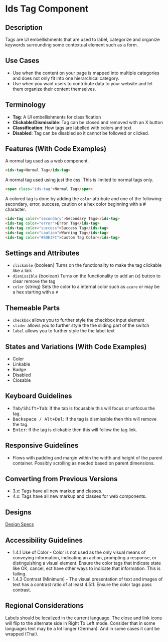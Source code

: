 # Ids Tag Component

## Description

Tags are UI embellishments that are used to label, categorize and organize keywords surrounding
some contextual element such as a form.

## Use Cases

- Use when the content on your page is mapped into multiple categories and does not only fit into one hierarchical category.
- Use when you want users to contribute data to your website and let them organize their content themselves.

## Terminology

- **Tag**: A UI embellishments for classification
- **Clickable/Dismissible**: Tag can be closed and removed with an X button
- **Classification**:  How tags are labelled with colors and text
- **Disabled**: Tag can be disabled so it cannot be followed or clicked.

## Features (With Code Examples)

A normal tag used as a web component.

```html
<ids-tag>Normal Tag</ids-tag>
```

A normal tag used using just the css. This is limited to normal tags only.

```html
<span class="ids-tag">Normal Tag</span>
```

A colored tag is done by adding the `color` attribute and one of the following: secondary, error, success, caution or a hex color beginning with a # character.

```html
<ids-tag color="secondary">Secondary Tags</ids-tag>
<ids-tag color="error">Error Tag</ids-tag>
<ids-tag color="success">Success Tag</ids-tag>
<ids-tag color="caution">Warning Tag</ids-tag>
<ids-tag color="#EDE3FC">Custom Tag Color</ids-tag>
```

## Settings and Attributes

- `clickable` {boolean} Turns on the functionality to make the tag clickable like a link
- `dismissible` {boolean} Turns on the functionality to add an (x) button to clear remove the tag
- `color` {string} Sets the color to a internal color such as `azure` or may be a hex starting with a `#`

## Themeable Parts

- `checkbox` allows you to further style the checkbox input element
- `slider` allows you to further style the the sliding part of the switch
- `label` allows you to further style the the label text

## States and Variations (With Code Examples)

- Color
- Linkable
- Badge
- Disabled
- Closable

## Keyboard Guidelines

- <kbd>Tab/Shift+Tab</kbd>: If the tab is focusable this will focus or unfocus the tag.
- <kbd>Backspace / Alt+Del</kbd>: If the tag is dismissible then this will remove the tag.
- <kbd>Enter</kbd>: If the tag is clickable then this will follow the tag link.

## Responsive Guidelines

- Flows with padding and margin within the width and height of the parent container. Possibly scrolling as needed based on parent dimensions.

## Converting from Previous Versions

- 3.x: Tags have all new markup and classes.
- 4.x: Tags have all new markup and classes for web components.

## Designs

[Design Specs](https://www.figma.com/file/ok0LLOT9PP1J0kBkPMaZ5c/IDS_Component_File_v4.6-(Draft))

## Accessibility Guidelines

- 1.4.1 Use of Color - Color is not used as the only visual means of conveying information, indicating an action, prompting a response, or distinguishing a visual element. Ensure the color tags that indicate state like OK, cancel, ect have other ways to indicate that information. This is failing.
- 1.4.3 Contrast (Minimum) - The visual presentation of text and images of text has a contrast ratio of at least 4.5:1.   Ensure the color tags pass contrast.

## Regional Considerations

Labels should be localized in the current language. The close and link icons will flip to the alternate side in Right To Left mode. Consider that in some languages text may be a lot longer (German). And in some cases it cant be wrapped (Thai).
